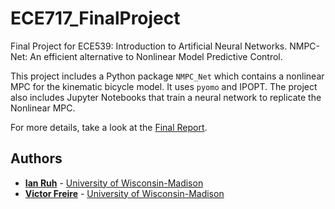 # ECE717_FinalProject
Final Project for ECE539: Introduction to Artificial Neural Networks. NMPC-Net: An efficient alternative to Nonlinear Model Predictive Control.

This project includes a Python package `NMPC_Net` which contains a nonlinear MPC for the kinematic bicycle model. It uses `pyomo` and IPOPT.
The project also includes Jupyter Notebooks that train a neural network to replicate the Nonlinear MPC.

For more details, take a look at the [Final Report](https://github.com/vifremel/ECE539_FinalProject/blob/master/docs/ECE539_ProjectFinalReport.pdf).


## Authors
* [**Ian Ruh**](mailto:iruh@wisc.edu) - [University of Wisconsin-Madison](https://www.wisc.edu/)
* [**Victor Freire**](mailto:freiremelgiz@wisc.edu) - [University of Wisconsin-Madison](https://www.wisc.edu/)
